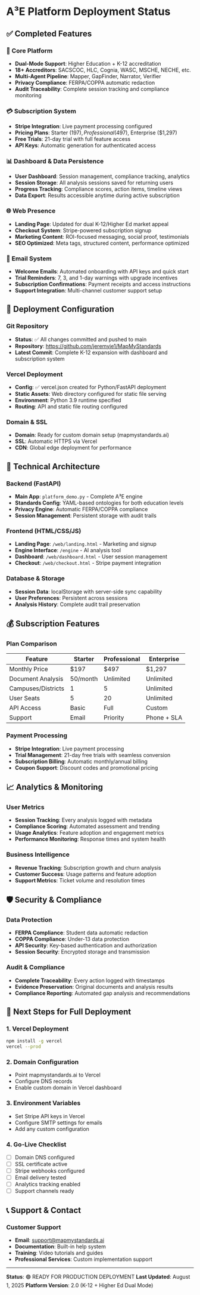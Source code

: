 # A³E Platform Deployment Status

## ✅ Completed Features

### 🎯 Core Platform
- **Dual-Mode Support**: Higher Education + K-12 accreditation
- **18+ Accreditors**: SACSCOC, HLC, Cognia, WASC, MSCHE, NECHE, etc.
- **Multi-Agent Pipeline**: Mapper, GapFinder, Narrator, Verifier
- **Privacy Compliance**: FERPA/COPPA automatic redaction
- **Audit Traceability**: Complete session tracking and compliance monitoring

### 💳 Subscription System
- **Stripe Integration**: Live payment processing configured
- **Pricing Plans**: Starter ($197), Professional ($497), Enterprise ($1,297)
- **Free Trials**: 21-day trial with full feature access
- **API Keys**: Automatic generation for authenticated access

### 📊 Dashboard & Data Persistence
- **User Dashboard**: Session management, compliance tracking, analytics
- **Session Storage**: All analysis sessions saved for returning users
- **Progress Tracking**: Compliance scores, action items, timeline views
- **Data Export**: Results accessible anytime during active subscription

### 🌐 Web Presence
- **Landing Page**: Updated for dual K-12/Higher Ed market appeal
- **Checkout System**: Stripe-powered subscription signup
- **Marketing Content**: ROI-focused messaging, social proof, testimonials
- **SEO Optimized**: Meta tags, structured content, performance optimized

### 📧 Email System
- **Welcome Emails**: Automated onboarding with API keys and quick start
- **Trial Reminders**: 7, 3, and 1-day warnings with upgrade incentives
- **Subscription Confirmations**: Payment receipts and access instructions
- **Support Integration**: Multi-channel customer support setup

## 🚀 Deployment Configuration

### Git Repository
- **Status**: ✅ All changes committed and pushed to main
- **Repository**: https://github.com/jeremyje1/MapMyStandards
- **Latest Commit**: Complete K-12 expansion with dashboard and subscription system

### Vercel Deployment
- **Config**: ✅ vercel.json created for Python/FastAPI deployment
- **Static Assets**: Web directory configured for static file serving
- **Environment**: Python 3.9 runtime specified
- **Routing**: API and static file routing configured

### Domain & SSL
- **Domain**: Ready for custom domain setup (mapmystandards.ai)
- **SSL**: Automatic HTTPS via Vercel
- **CDN**: Global edge deployment for performance

## 🔧 Technical Architecture

### Backend (FastAPI)
- **Main App**: `platform_demo.py` - Complete A³E engine
- **Standards Config**: YAML-based ontologies for both education levels
- **Privacy Engine**: Automatic FERPA/COPPA compliance
- **Session Management**: Persistent storage with audit trails

### Frontend (HTML/CSS/JS)
- **Landing Page**: `/web/landing.html` - Marketing and signup
- **Engine Interface**: `/engine` - AI analysis tool
- **Dashboard**: `/web/dashboard.html` - User session management
- **Checkout**: `/web/checkout.html` - Stripe payment integration

### Database & Storage
- **Session Data**: localStorage with server-side sync capability
- **User Preferences**: Persistent across sessions
- **Analysis History**: Complete audit trail preservation

## 💰 Subscription Features

### Plan Comparison
| Feature | Starter | Professional | Enterprise |
|---------|---------|--------------|------------|
| Monthly Price | $197 | $497 | $1,297 |
| Document Analysis | 50/month | Unlimited | Unlimited |
| Campuses/Districts | 1 | 5 | Unlimited |
| User Seats | 5 | 20 | Unlimited |
| API Access | Basic | Full | Custom |
| Support | Email | Priority | Phone + SLA |

### Payment Processing
- **Stripe Integration**: Live payment processing
- **Trial Management**: 21-day free trials with seamless conversion
- **Subscription Billing**: Automatic monthly/annual billing
- **Coupon Support**: Discount codes and promotional pricing

## 📈 Analytics & Monitoring

### User Metrics
- **Session Tracking**: Every analysis logged with metadata
- **Compliance Scoring**: Automated assessment and trending
- **Usage Analytics**: Feature adoption and engagement metrics
- **Performance Monitoring**: Response times and system health

### Business Intelligence
- **Revenue Tracking**: Subscription growth and churn analysis
- **Customer Success**: Usage patterns and feature adoption
- **Support Metrics**: Ticket volume and resolution times

## 🛡️ Security & Compliance

### Data Protection
- **FERPA Compliance**: Student data automatic redaction
- **COPPA Compliance**: Under-13 data protection
- **API Security**: Key-based authentication and authorization
- **Session Security**: Encrypted storage and transmission

### Audit & Compliance
- **Complete Traceability**: Every action logged with timestamps
- **Evidence Preservation**: Original documents and analysis results
- **Compliance Reporting**: Automated gap analysis and recommendations

## 🔄 Next Steps for Full Deployment

### 1. Vercel Deployment
```bash
npm install -g vercel
vercel --prod
```

### 2. Domain Configuration
- Point mapmystandards.ai to Vercel
- Configure DNS records
- Enable custom domain in Vercel dashboard

### 3. Environment Variables
- Set Stripe API keys in Vercel
- Configure SMTP settings for emails
- Add any custom configuration

### 4. Go-Live Checklist
- [ ] Domain DNS configured
- [ ] SSL certificate active
- [ ] Stripe webhooks configured
- [ ] Email delivery tested
- [ ] Analytics tracking enabled
- [ ] Support channels ready

## 📞 Support & Contact

### Customer Support
- **Email**: support@mapmystandards.ai
- **Documentation**: Built-in help system
- **Training**: Video tutorials and guides
- **Professional Services**: Custom implementation support

---

**Status**: 🟢 READY FOR PRODUCTION DEPLOYMENT
**Last Updated**: August 1, 2025
**Platform Version**: 2.0 (K-12 + Higher Ed Dual Mode)
